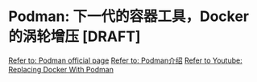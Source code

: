 # Podman: 下一代的容器工具，Docker的涡轮增压 [DRAFT]

[Refer to: Podman official page](https://podman.io/)
[Refer to: Podman介绍](https://igene.tw/podman-intro)
[Refer to Youtube: Replacing Docker With Podman](https://www.youtube.com/watch?v=N0hSn5EwW8w)